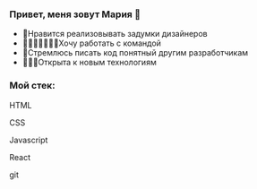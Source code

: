 ### Привет, меня зовут Мария 👋

* 🎨Нравится реализовывать задумки дизайнеров
* 🚣🏻‍♀️🚣‍♂️🚣🏿Хочу работать с командой
* 🍝Стремлюсь писать код понятный другим разработчикам
* 🏋🏻‍♀️Открыта к новым технологиям

### Мой стек:
<div display="inline">
<p size="18">HTML</p>
<p size="18">CSS</p>
<p size="18">Javascript</p>
<p size="18">React</p>
<p size="18">git</p>
</div>
